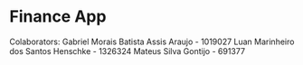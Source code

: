 # Finance App


Colaborators: Gabriel Morais Batista Assis Araujo - 1019027
              Luan Marinheiro dos Santos Henschke - 1326324
              Mateus Silva Gontijo - 691377
              



